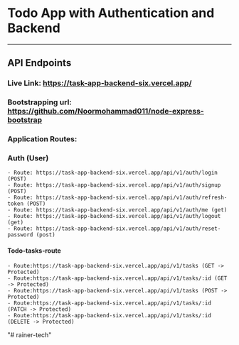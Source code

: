 # Todo App with Authentication and Backend

<hr>

## API Endpoints

### Live Link: https://task-app-backend-six.vercel.app/

### Bootstrapping url: https://github.com/Noormohammad011/node-express-bootstrap

### Application Routes:


### Auth (User)

    - Route: https://task-app-backend-six.vercel.app/api/v1/auth/login (POST)
    - Route: https://task-app-backend-six.vercel.app/api/v1/auth/signup (POST)
    - Route: https://task-app-backend-six.vercel.app/api/v1/auth/refresh-token (POST)
    - Route: https://task-app-backend-six.vercel.app/api/v1/auth/me (get)
    - Route: https://task-app-backend-six.vercel.app/api/v1/auth/logout (get)
    - Route: https://task-app-backend-six.vercel.app/api/v1/auth/reset-password (post)
   

#### Todo-tasks-route

    - Route:https://task-app-backend-six.vercel.app/api/v1/tasks (GET -> Protected)
    - Route:https://task-app-backend-six.vercel.app/api/v1/tasks/:id (GET -> Protected)
    - Route:https://task-app-backend-six.vercel.app/api/v1/tasks (POST -> Protected)
    - Route:https://task-app-backend-six.vercel.app/api/v1/tasks/:id (PATCH -> Protected)
    - Route:https://task-app-backend-six.vercel.app/api/v1/tasks/:id (DELETE -> Protected)
"# rainer-tech" 
